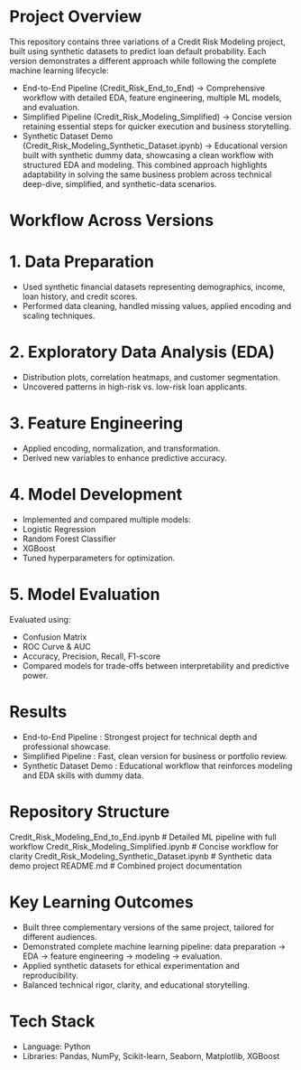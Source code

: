 # Project Overview
This repository contains three variations of a Credit Risk Modeling project, built using synthetic datasets to predict loan default probability. Each version demonstrates a different approach while following the complete machine learning lifecycle:
- End-to-End Pipeline (Credit_Risk_End_to_End) → Comprehensive workflow with detailed EDA, feature engineering, multiple ML models, and evaluation.
- Simplified Pipeline (Credit_Risk_Modeling_Simplified) → Concise version retaining essential steps for quicker execution and business storytelling.
- Synthetic Dataset Demo (Credit_Risk_Modeling_Synthetic_Dataset.ipynb) → Educational version built with synthetic dummy data, showcasing a clean workflow with structured EDA and modeling.
This combined approach highlights adaptability in solving the same business problem across technical deep-dive, simplified, and synthetic-data scenarios.

# Workflow Across Versions

# 1. Data Preparation
- Used synthetic financial datasets representing demographics, income, loan history, and credit scores.
- Performed data cleaning, handled missing values, applied encoding and scaling techniques.

# 2. Exploratory Data Analysis (EDA)
- Distribution plots, correlation heatmaps, and customer segmentation.
- Uncovered patterns in high-risk vs. low-risk loan applicants.

# 3. Feature Engineering
- Applied encoding, normalization, and transformation.
- Derived new variables to enhance predictive accuracy.

# 4. Model Development
- Implemented and compared multiple models:
- Logistic Regression
- Random Forest Classifier
- XGBoost
- Tuned hyperparameters for optimization.

# 5. Model Evaluation
Evaluated using:
- Confusion Matrix
- ROC Curve & AUC
- Accuracy, Precision, Recall, F1-score
- Compared models for trade-offs between interpretability and predictive power.

# Results
- End-to-End Pipeline : Strongest project for technical depth and professional showcase.
- Simplified Pipeline : Fast, clean version for business or portfolio review.
- Synthetic Dataset Demo :  Educational workflow that reinforces modeling and EDA skills with dummy data.

# Repository Structure
Credit_Risk_Modeling_End_to_End.ipynb                 # Detailed ML pipeline with full workflow
Credit_Risk_Modeling_Simplified.ipynb                 # Concise workflow for clarity
Credit_Risk_Modeling_Synthetic_Dataset.ipynb          # Synthetic data demo project
README.md                                             # Combined project documentation

# Key Learning Outcomes
- Built three complementary versions of the same project, tailored for different audiences.
- Demonstrated complete machine learning pipeline: data preparation → EDA → feature engineering → modeling → evaluation.
- Applied synthetic datasets for ethical experimentation and reproducibility.
- Balanced technical rigor, clarity, and educational storytelling.

# Tech Stack
- Language: Python
- Libraries: Pandas, NumPy, Scikit-learn, Seaborn, Matplotlib, XGBoost
